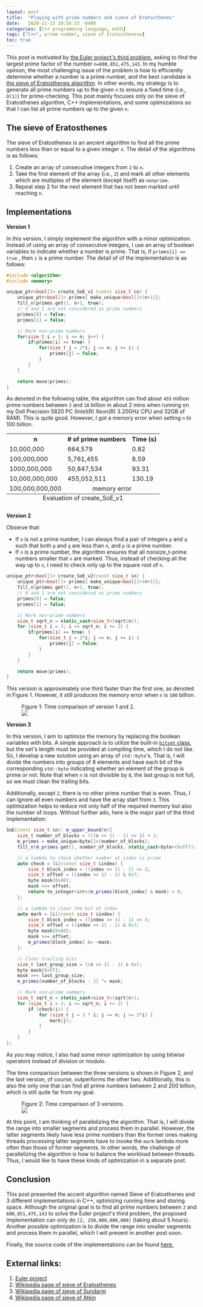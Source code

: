 ```yaml
---
layout: post
title:  "Playing with prime numbers and sieve of Eratosthenes"
date:   2020-11-23 10:56:33 -0400
categories: [C++ programming language, math]
tags: ["C++", prime number, sieve of Eratosthenese]
toc: true
---
```


This post is motivated by [the Euler project's third problem](https://projecteuler.net/problem=3), asking to find the largest prime factor of the number `n=600,851,475,143`. In my humble opinion, the most challenging issue of the problem is how to efficiently determine whether a number is a prime number, and the best candidate is [the sieve of Eratosthenes algorithm](https://en.wikipedia.org/wiki/Sieve_of_Eratosthenes). In other words, my strategy is to generate all prime numbers up to the given `n` to ensure a fixed time (i.e., `O(1)`) for prime-checking. This post mainly focuses only on the sieve of Eratosthenes algorithm, C++ implementations, and some optimizations so that I can list all prime numbers up to the given `n`.

## The sieve of Eratosthenes

The sieve of Eratosthenes is an ancient algorithm to find all the prime numbers less than or equal to a given integer `n`. The detail of the algorithms is as follows:

1. Create an array of consecutive integers from `2` to `n`.
1. Take the first element of the array (i.e., `2`) and mark all other elements which are multiples of the element (except itself) as `nonprime`.
1. Repeat step 2 for the next element that has not been marked until reaching `n`.

## Implementations

**Version 1**

In this version, I simply implement the algorithm with a minor optimization. Instead of using an array of consecutive integers, I use an array of boolean variables to indicate whether a number is prime. That is, if `primes[i] == true` , then `i` is a prime number. The detail of of the implementation is as follows:

```C++
#include <algorithm>
#include <memory>

unique_ptr<bool[]> create_SoE_v1 (const size_t &n) {
    unique_ptr<bool[]> primes{ make_unique<bool[]>(n+1)};
    fill_n(primes.get(), n+1, true);
    // 0 and 1 are not considered as prime numbers
    primes[0] = false;
    primes[1] = false;

    // Mark non-prime numbers
    for(size_t i = 3; i <= n; i++) {
        if(primes[i] == true) {
            for(size_t j = 2*i; j <= n; j += i) {
                primes[j] = false;
            }
        }
    }

    return move(primes);
}
```

As denoted in the following table, the algorithm can find about `455` million prime numbers between `2` and `10` billion in about 2 mins when running on my Dell Precision 5820 PC (Intel(R) Xeon(R) 3.20GHz CPU and 32GB of RAM). This is quite good. However, I got a memory error when setting `n` to 100 billion.

<table>
  <caption style="caption-side:bottom">Evaluation of create_SoE_v1 </caption>
  <tr>
    <th>n</th>
    <th># of prime numbers</th>
    <th>Time (s)</th>
  </tr>
  <tr>
    <td>10,000,000</td>
    <td>664,579</td>
    <td>0.82</td>
  </tr>
  <tr>
    <td>100,000,000</td>
    <td>5,761,455</td>
    <td>8.59</td>
  </tr>
  <tr>
    <td>1000,000,000</td>
    <td>50,847,534</td>
    <td>93.31</td>
  </tr>
  <tr>
    <td>10,000,000,000</td>
    <td>455,052,511</td>
    <td>130.19</td>
  </tr>
  <tr>
    <td>100,000,000,000</td>
    <td colspan="2" style="text-align:center;">memory error</td>
  </tr>
</table>

**Version 2**

Observe that:
- If `n` is not a prime number, I can always find a pair of integers `p` and `q` such that both `p` and `q` are less than `n`, and `p` is a prime number.
- If `n` is a prime number, the algorithm ensures that all nonsize_t-prime numbers smaller that `n` are marked.
Thus, instead of checking all the way up to `n`, I need to check only up to the square root of `n`.

```C++
unique_ptr<bool[]> create_SoE_v2(const size_t &n) {
    unique_ptr<bool[]> primes{ make_unique<bool[]>(n+1)};
    fill_n(primes.get(), n+1, true);
    // 0 and 1 are not considered as prime numbers
    primes[0] = false;
    primes[1] = false;

    // Mark non-prime numbers
    size_t sqrt_n = static_cast<size_t>(sqrt(n));
    for (size_t i = 3; i <= sqrt_n; i += 2) {
        if(primes[i] == true) {
            for(size_t j = 2*i; j <= n; j += i) {
                primes[j] = false;
            }
        }
    }

    return move(primes);
}
```

This version is approximately one third faster than the first one, as denoted in Figure 1. However, it still produces the memory error when `n` is `100` billion.

<figure>
  <figcaption>Figure 1: Time comparison of version 1 and 2.</figcaption>
  <img src="/assets/images/soe_time_comparison_1.png"/>
</figure>


**Version 3**

In this version, I aim to optimize the memory by replacing the boolean variables with bits. A simple approach is to utilize the built-in [`bitset` class](https://en.cppreference.com/w/cpp/utility/bitset), but the set's length must be provided at compiling time, which I do not like.  So, I develop a new solution using an array of `std::byte`'s. That is, I will divide the numbers into groups of 8 elements and have each bit of the corresponding `std::byte` indicating whether an element of the group is prime or not. Note that when `n` is not divisible by `8`, the last group is not full, so we must clean the trailing bits.

Additionally, except `2`, there is no other prime number that is even. Thus, I can ignore all even numbers and have the array start from `3`. This optimization helps to reduce not only  half of the required memory but also the number of loops. Without further ado, here is the major part of the third implementation:

```C++
SoE(const size_t &n): m_upper_bound(n){
    size_t number_of_blocks = (((n >> 1) - 1) >> 3) + 1;
    m_primes = make_unique<byte[]>(number_of_blocks);
    fill_n(m_primes.get(), number_of_blocks, static_cast<byte>(0xFF));

    // a lambda to check whether number at index is prime
    auto check = [&](const size_t &index) {
        size_t block_index = ((index >> 1) - 1) >> 3;
        size_t offset = ((index >> 1) - 1) & 0x7;
        byte mask{0x80};
        mask >>= offset;
        return to_integer<int>(m_primes[block_index] & mask) > 0;
    };

    // a lambda to clear the bit at index
    auto mark = [&](const size_t &index) {
        size_t block_index = ((index >> 1) - 1) >> 3;
        size_t offset = ((index >> 1) - 1) & 0x7;
        byte mask{0x80};
        mask >>= offset;
        m_primes[block_index] &= ~mask;
    };

    // Clear trailing bits
    size_t last_group_size = ((n >> 1) - 1) & 0x7;
    byte mask{0xFF};
    mask >>= last_group_size;
    m_primes[number_of_blocks - 1] ^= mask;

    // Mark non-prime numbers
    size_t sqrt_n = static_cast<size_t>(sqrt(n));
    for (size_t i = 3; i <= sqrt_n; i += 2) {
        if (check(i)) {
            for (size_t j = 3 * i; j <= n; j += 2*i) {
                mark(j);
            }
        }
    }
};
```

As you may notice, I also had some minor optimization by using bitwise operators instead of division or modulo.

The time comparison between the three versions is shown in Figure 2, and the last version, of course,  outperforms the other two. Additionally, this is also the only one that can find all prime numbers between 2 and 200 billion, which is still quite far from my goal.

<figure>
  <figcaption>Figure 2: Time comparison of 3 versions.</figcaption>
  <img src="/assets/images/soe_time_comparison_2.png"/>
</figure>

At this point, I am thinking of parallelizing the algorithm. That is, I will divide the range into smaller segments and process them in parallel. However, the latter segments likely have less prime numbers than the former ones making threads processing latter segments have to invoke the `mark` lambda more often than those of former segments. In other words, the challenge of parallelizing the algorithm is how to balance the workload between threads. Thus, I would like to have these kinds of optimization in a separate post.

## Conclusion

This post presented the accent algorithm named Sieve of Eratosthenes and 3 different implementations in C++, optimizing running time and storing space. Although the original goal is to find all prime numbers between `2` and `600,851,475,143` to solve the Euler project's third problem, the proposed implementation can only do `[2, 250,000,000,000]` (taking about 5 hours). Another possible optimization is to divide the range into smaller segments and process them in parallel, which I will present in another post soon.

Finally, the source code of the implementations can be found [here.](https://github.com/vuanhduy/PrimeNumbersAndSieves)

## External links:

1. [Euler project](https://projecteuler.net/)
1. [Wikipedia page of sieve of Eratosthenes](https://en.wikipedia.org/wiki/Sieve_of_Eratosthenes)
1. [Wikipedia page of sieve of Sundarm](https://en.wikipedia.org/wiki/Sieve_of_Sundaram)
1. [Wikipedia page of sieve of Atkin](https://en.wikipedia.org/wiki/Sieve_of_Atkin)
